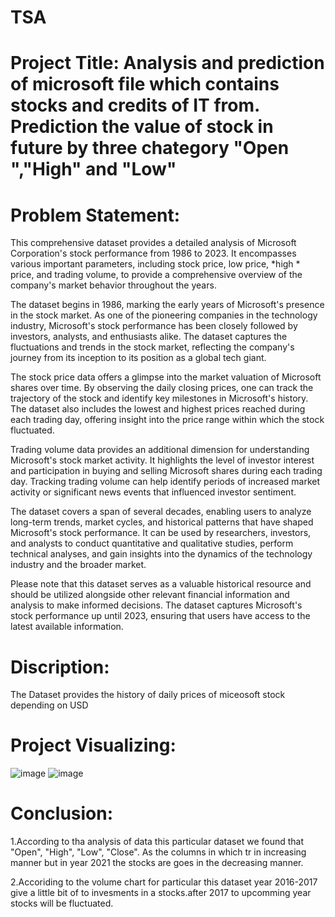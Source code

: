 # TSA
# Project Title: Analysis and prediction of microsoft file which contains stocks and credits of IT from. Prediction the value of stock in future by three chategory "Open ","High" and "Low"
# Problem Statement:
This comprehensive dataset provides a detailed analysis of Microsoft Corporation's stock performance from 1986 to 2023. It encompasses various important parameters, including stock price, low price, *high * price, and trading volume, to provide a comprehensive overview of the company's market behavior throughout the years.

The dataset begins in 1986, marking the early years of Microsoft's presence in the stock market. As one of the pioneering companies in the technology industry, Microsoft's stock performance has been closely followed by investors, analysts, and enthusiasts alike. The dataset captures the fluctuations and trends in the stock market, reflecting the company's journey from its inception to its position as a global tech giant.

The stock price data offers a glimpse into the market valuation of Microsoft shares over time. By observing the daily closing prices, one can track the trajectory of the stock and identify key milestones in Microsoft's history. The dataset also includes the lowest and highest prices reached during each trading day, offering insight into the price range within which the stock fluctuated.

Trading volume data provides an additional dimension for understanding Microsoft's stock market activity. It highlights the level of investor interest and participation in buying and selling Microsoft shares during each trading day. Tracking trading volume can help identify periods of increased market activity or significant news events that influenced investor sentiment.

The dataset covers a span of several decades, enabling users to analyze long-term trends, market cycles, and historical patterns that have shaped Microsoft's stock performance. It can be used by researchers, investors, and analysts to conduct quantitative and qualitative studies, perform technical analyses, and gain insights into the dynamics of the technology industry and the broader market.

Please note that this dataset serves as a valuable historical resource and should be utilized alongside other relevant financial information and analysis to make informed decisions. The dataset captures Microsoft's stock performance up until 2023, ensuring that users have access to the latest available information.

# Discription:
The Dataset provides the history of daily prices of miceosoft stock depending on USD
# Project Visualizing:
![image](https://github.com/PAkanksha008/TSA/assets/143333014/c325ee71-932b-4b0f-ad93-0b668e217af1)
![image](https://github.com/PAkanksha008/TSA/assets/143333014/29a72b84-7160-4b06-b109-816407482bfb)


# Conclusion:
1.According to tha analysis of data this particular dataset we found that "Open", "High", "Low", "Close". As the columns in which tr  in increasing manner but in year 2021 the stocks are goes in the decreasing manner.

2.Accoriding to the volume chart for particular this dataset year 2016-2017 give a little bit of to invesments in a stocks.after 2017 to upcomming year stocks will be fluctuated.
